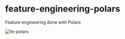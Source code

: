 # feature-engineering-polars
Feature engineering done with Polars

![fe-polars](https://user-images.githubusercontent.com/35341015/229273836-9f87fd67-2011-4aa9-a7d8-680795d75259.png)
